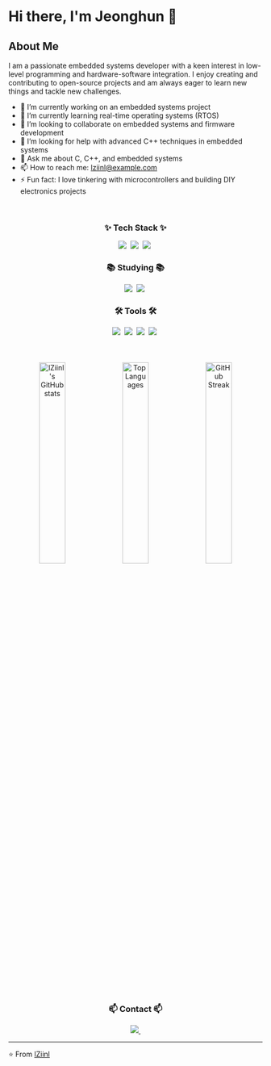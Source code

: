 <!--
<div align="center">
  <img src="https://github.com/oka1313/oka1313/assets/101691440/92118a53-c5b6-40bc-b130-bf8c398d7b51" />
</div>
-->

# Hi there, I'm Jeonghun 👋

## About Me
I am a passionate embedded systems developer with a keen interest in low-level programming and hardware-software integration. I enjoy creating and contributing to open-source projects and am always eager to learn new things and tackle new challenges.

- 🔭 I’m currently working on an embedded systems project
- 🌱 I’m currently learning real-time operating systems (RTOS)
- 👯 I’m looking to collaborate on embedded systems and firmware development
- 🤔 I’m looking for help with advanced C++ techniques in embedded systems
- 💬 Ask me about C, C++, and embedded systems
- 📫 How to reach me: lziinl@example.com
- ⚡ Fun fact: I love tinkering with microcontrollers and building DIY electronics projects

<br>
<h3 align="center">✨ Tech Stack ✨</h3>
<div align="center">
  <img src="https://img.shields.io/badge/c-A8B9CC.svg?style=for-the-badge&logo=c&logoColor=white" />&nbsp;
  <img src="https://img.shields.io/badge/c++-00599C.svg?style=for-the-badge&logo=c%2B%2B&logoColor=white" />&nbsp;
  <img src="https://img.shields.io/badge/python-3670A0?style=for-the-badge&logo=python&logoColor=ffdd54" />&nbsp;
</div>

<h3 align="center">📚 Studying 📚</h3>
<div align="center">
  <img src="https://img.shields.io/badge/Microcontrollers-FF4154?style=for-the-badge&logo=microcontrollers&logoColor=white" />&nbsp;
  <img src="https://img.shields.io/badge/IoT-3578E5?style=for-the-badge&logo=iot&logoColor=white" />&nbsp;
</div>

<h3 align="center">🛠 Tools 🛠</h3>
<div align="center">
  <img src="https://img.shields.io/badge/git-F05033.svg?style=for-the-badge&logo=git&logoColor=white" />&nbsp;
  <img src="https://img.shields.io/badge/github-181717.svg?style=for-the-badge&logo=github&logoColor=white" />&nbsp;
  <img src="https://img.shields.io/badge/VSCode-007ACC.svg?style=for-the-badge&logo=visual-studio-code&logoColor=white" />&nbsp;
  <img src="https://img.shields.io/badge/Jupyter-F37626.svg?style=for-the-badge&logo=jupyter&logoColor=white" />&nbsp;
</div>

<br>
<br>
<br>

<div align="center">
  <img src="https://github-readme-stats.vercel.app/api?username=lZiinl&show_icons=true&theme=radical" alt="lZiinl's GitHub stats" width="32%" />
  <img src="https://github-readme-stats.vercel.app/api/top-langs/?username=lZiinl&layout=compact&theme=radical" alt="Top Languages" width="32%" />
  <img src="https://github-readme-streak-stats.herokuapp.com/?user=lZiinl&theme=radical" alt="GitHub Streak" width="32%" />
</div>

<!--
## Projects
Here are some of my notable projects:

1. [Embedded Systems Project 1](https://github.com/lZiinl/Embedded-Project-1): Description of the project.
2. [Microcontroller Project](https://github.com/lZiinl/Microcontroller-Project): Description of the project.
3. [RTOS Implementation](https://github.com/lZiinl/RTOS-Implementation): Description of the project.
4. [Sensor Data Logger](https://github.com/lZiinl/Sensor-Data-Logger): A project for logging sensor data using microcontrollers.

## Blog Posts
- [Title of Blog Post 1](Blog Post Link 1)
- [Title of Blog Post 2](Blog Post Link 2)
- [Title of Blog Post 3](Blog Post Link 3)
-->

<h3 align="center">📫 Contact 📫</h3>
<div align="center">
  <a href="mailto:hoon970505@naver.com">
    <img
      src="https://img.shields.io/badge/hoon970505@naver.com-D14836?style=for-the-badge&logo=gmail&logoColor=white"/>&nbsp;
  </a>
</div>

---

⭐️ From [lZiinl](https://github.com/lZiinl)
